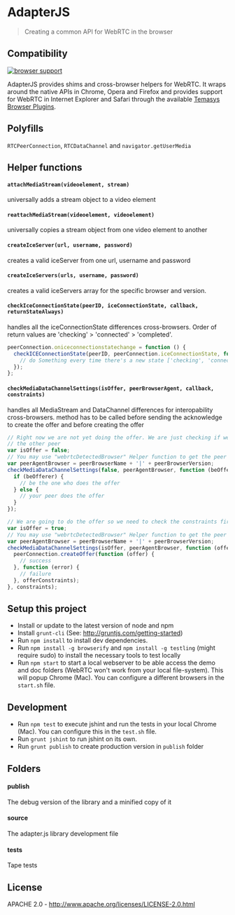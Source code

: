 # AdapterJS

> Creating a common API for WebRTC in the browser

## Compatibility

[![browser support](https://ci.testling.com/Temasys/AdapterJS.png)
](https://ci.testling.com/Temasys/AdapterJS)

AdapterJS provides shims and cross-browser helpers for WebRTC. It wraps around the native APIs in Chrome, Opera and Firefox and provides support for WebRTC in Internet Explorer and Safari through the available [Temasys Browser Plugins](https://temasys.atlassian.net/wiki/display/TWPP/WebRTC+Plugins).


## Polyfills

`RTCPeerConnection`, `RTCDataChannel` and `navigator.getUserMedia`


## Helper functions

#### `attachMediaStream(videoelement, stream)`

universally adds a stream object to a video element

#### `reattachMediaStream(videoelement, videoelement)`

universally copies a stream object from one video element to another

#### `createIceServer(url, username, password)`

creates a valid iceServer from one url, username and password

#### `createIceServers(urls, username, password)`

creates a valid iceServers array for the specific browser and version.

#### `checkIceConnectionState(peerID, iceConnectionState, callback, returnStateAlways)`

handles all the iceConnectionState differences cross-browsers. Order of return values are 'checking' > 'connected' > 'completed'.

```javascript
peerConnection.oniceconnectionstatechange = function () {
  checkICEConnectionState(peerID, peerConnection.iceConnectionState, function (iceConnectionState) {
    // do Something every time there's a new state ['checking', 'connected', 'completed']
  });
};
```

#### `checkMediaDataChannelSettings(isOffer, peerBrowserAgent, callback, constraints)`

handles all MediaStream and DataChannel differences for interopability cross-browsers.
method has to be called before sending the acknowledge to create the offer and before creating the offer 

```javascript
// Right now we are not yet doing the offer. We are just checking if we should be the offerer instead of
// the other peer
var isOffer = false;
// You may use "webrtcDetectedBrowser" Helper function to get the peer to send browser information
var peerAgentBrowser = peerBrowserName + '|' + peerBrowserVersion;
checkMediaDataChannelSettings(false, peerAgentBrowser, function (beOfferer) {
  if (beOfferer) {
    // be the one who does the offer
  } else {
    // your peer does the offer
  }
});
```

```javascript
// We are going to do the offer so we need to check the constraints first.
var isOffer = true;
// You may use "webrtcDetectedBrowser" Helper function to get the peer to send browser information
var peerAgentBrowser = peerBrowserName + '|' + peerBrowserVersion; 
checkMediaDataChannelSettings(isOffer, peerAgentBrowser, function (offerConstraints) {
  peerConnection.createOffer(function (offer) {
    // success
  }, function (error) {
    // failure
  }, offerConstraints);
}, constraints);
```

## Setup this project

- Install or update to the latest version of node and npm
- Install `grunt-cli` (See: http://gruntjs.com/getting-started)
- Run `npm install` to install dev dependencies.
- Run `npm install -g browserify` and `npm install -g testling` (might require sudo) to install the necessary tools to test locally
- Run `npm start` to start a local webserver to be able access the demo and doc folders (WebRTC won't work from your local file-system). This will popup Chrome (Mac). You can configure a different browsers in the `start.sh` file.


## Development

- Run `npm test` to execute jshint and run the tests in your local Chrome (Mac). You can configure this in the `test.sh` file.
- Run `grunt jshint` to run jshint on its own.
- Run `grunt publish` to create production version in `publish` folder


## Folders

#### publish

The debug version of the library and a minified copy of it

#### source

The adapter.js library development file

#### tests

Tape tests


## License

APACHE 2.0 - http://www.apache.org/licenses/LICENSE-2.0.html
